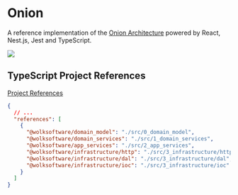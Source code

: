 # Onion

A reference implementation of the [Onion Architecture](https://blog.cleancoder.com/uncle-bob/2012/08/13/the-clean-architecture.html) powered by React, Nest.js, Jest and TypeScript.

![](./docs/directories.jpg)

## TypeScript Project References

[Project References](https://www.typescriptlang.org/docs/handbook/project-references.html)

```json
{
  // ...
  "references": [
    {
      "@wolksoftware/domain_model": "./src/0_domain_model",
      "@wolksoftware/domain_services": "./src/1_domain_services",
      "@wolksoftware/app_services": "./src/2_app_services",
      "@wolksoftware/infrastructure/http": "./src/3_infrastructure/http",
      "@wolksoftware/infrastructure/dal": "./src/3_infrastructure/dal",
      "@wolksoftware/infrastructure/ioc": "./src/3_infrastructure/ioc"
    }
  ]
}
```
